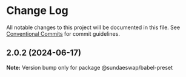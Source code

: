 # Change Log

All notable changes to this project will be documented in this file.
See [Conventional Commits](https://conventionalcommits.org) for commit guidelines.

## 2.0.2 (2024-06-17)

**Note:** Version bump only for package @sundaeswap/babel-preset
